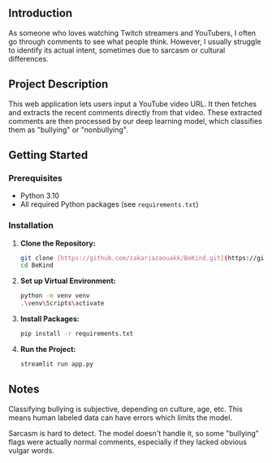 ## Introduction

As someone who loves watching Twitch streamers and YouTubers, I often go through comments to see what people think. However, I usually struggle to identify its actual intent, sometimes due to sarcasm or cultural differences.

## Project Description

This web application lets users input a YouTube video URL. It then fetches and extracts the recent comments directly from that video. These extracted comments are then processed by our deep learning model, which classifies them as "bullying" or "nonbullying".

## Getting Started

### Prerequisites

* Python 3.10
* All required Python packages (see `requirements.txt`)

### Installation

1.  **Clone the Repository:**
    ```bash
    git clone [https://github.com/zakariazaouakk/BeKind.git](https://github.com/zakariazaouakk/BeKind.git)
    cd BeKind
    ```
2.  **Set up Virtual Environment:**
    ```bash
    python -m venv venv
    .\venv\Scripts\activate  
    ```
3.  **Install Packages:**
    ```bash
    pip install -r requirements.txt
    ```
4.  **Run the Project:**
    ```bash
    streamlit run app.py
    ```

## Notes

Classifying bullying is subjective, depending on culture, age, etc. This means human labeled data can have errors which limits the model.

Sarcasm is hard to detect. The model doesn't handle it, so some "bullying" flags were actually normal comments, especially if they lacked obvious vulgar words.
